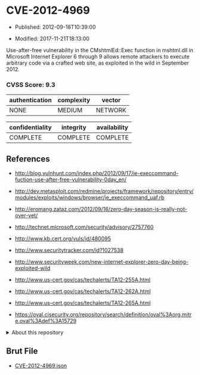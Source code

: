 # CVE-2012-4969

- Published: 2012-09-18T10:39:00

- Modified: 2017-11-21T18:13:00

Use-after-free vulnerability in the CMshtmlEd::Exec function in mshtml.dll in Microsoft Internet Explorer 6 through 9 allows remote attackers to execute arbitrary code via a crafted web site, as exploited in the wild in September 2012.

### CVSS Score: **9.3**

| authentication | complexity | vector |
| --- | --- | --- |
| NONE | MEDIUM | NETWORK |

| confidentiality | integrity | availability |
| --- | --- | --- |
| COMPLETE | COMPLETE | COMPLETE |

## References

* http://blog.vulnhunt.com/index.php/2012/09/17/ie-execcommand-fuction-use-after-free-vulnerability-0day_en/

* http://dev.metasploit.com/redmine/projects/framework/repository/entry/modules/exploits/windows/browser/ie_execcommand_uaf.rb

* http://eromang.zataz.com/2012/09/16/zero-day-season-is-really-not-over-yet/

* http://technet.microsoft.com/security/advisory/2757760

* http://www.kb.cert.org/vuls/id/480095

* http://www.securitytracker.com/id?1027538

* http://www.securityweek.com/new-internet-explorer-zero-day-being-exploited-wild

* http://www.us-cert.gov/cas/techalerts/TA12-255A.html

* http://www.us-cert.gov/cas/techalerts/TA12-262A.html

* http://www.us-cert.gov/cas/techalerts/TA12-265A.html

* https://oval.cisecurity.org/repository/search/definition/oval%3Aorg.mitre.oval%3Adef%3A15729

<details>
<summary>About this repository</summary> 

  This repository is part of the project [Live Hack CVE](https://github.com/Live-Hack-CVE). Main website can be found [www.live-hack.org](https://www.live-hack.org) 
  
  Made by [Sn0wAlice](https://github.com/Sn0wAlice) for the people that care about security and need to have a feed of the latest CVEs. Hope you enjoy it, don't forget to star the repo and follow me on [Twitter](https://twitter.com/Sn0wAlice) and [Github](https://github.com/Sn0wAlice). And that is my [personnal website](https://www.alice-snow.me/)

  - [Home Page](https://github.com/Live-Hack-CVE)
  - [Framework](https://github.com/Live-Hack-CVE/cve-framework)
  - [CVE database](https://github.com/Live-Hack-CVE/full_database)
  - [Changelog](https://github.com/Live-Hack-CVE/Changelog)
</details>

## Brut File

* [CVE-2012-4969.json](https://raw.githubusercontent.com/Live-Hack-CVE/full_database/main/cves/2012/CVE-2012-4969.json)


